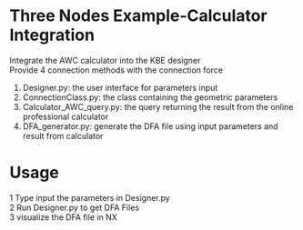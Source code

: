 # Three Nodes Example-Calculator Integration
Integrate the AWC calculator into the KBE designer  
Provide 4 connection methods with the connection force  

1. Designer.py: the user interface for parameters input  
2. ConnectionClass.py: the class containing the geometric parameters  
3. Calculator_AWC_query.py: the query returning the result from the online professional calculator  
4. DFA_generator.py: generate the DFA file using input parameters and result from calculator  

# Usage
1 Type input the parameters in Designer.py  
2 Run Designer.py to get DFA Files  
3 visualize the DFA file in NX  
